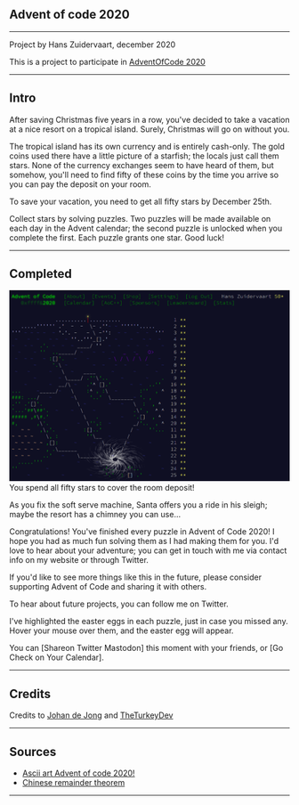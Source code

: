 ## Advent of code 2020

---

Project by Hans Zuidervaart, december 2020

This is a project to participate in [AdventOfCode 2020](https://adventofcode.com/2020)

---

## Intro

After saving Christmas five years in a row,
you've decided to take a vacation at a nice resort on a tropical island.
Surely, Christmas will go on without you.

The tropical island has its own currency and is entirely cash-only.
The gold coins used there have a little picture of a starfish; the locals just call them stars.
None of the currency exchanges seem to have heard of them, but somehow,
you'll need to find fifty of these coins by the time you arrive so you can pay the deposit on your room.

To save your vacation, you need to get all fifty stars by December 25th.

Collect stars by solving puzzles.
Two puzzles will be made available on each day in the Advent calendar;
the second puzzle is unlocked when you complete the first. Each puzzle grants one star. Good luck!

---

## Completed

![end-result](src/main/resources/endresult.png)
You spend all fifty stars to cover the room deposit!

As you fix the soft serve machine, Santa offers you a ride in his sleigh; maybe the resort has a chimney you can use...

Congratulations! You've finished every puzzle in Advent of Code 2020! I hope you had as much fun solving them as I had
making them for you. I'd love to hear about your adventure; you can get in touch with me via contact info on my website
or through Twitter.

If you'd like to see more things like this in the future, please consider supporting Advent of Code and sharing it with
others.

To hear about future projects, you can follow me on Twitter.

I've highlighted the easter eggs in each puzzle, just in case you missed any. Hover your mouse over them, and the easter
egg will appear.

You can [Shareon Twitter Mastodon] this moment with your friends, or [Go Check on Your Calendar].

---

## Credits

Credits to [Johan de Jong](https://github.com/johandj123)
and [TheTurkeyDev](https://github.com/TheTurkeyDev/Advent-of-Code-2020)

---

## Sources

- [Ascii art Advent of code 2020!](http://patorjk.com/software/taag/#p=display&f=Epic&t=Advent%20of%20code%202020!)
- [Chinese remainder theorem](https://math.stackexchange.com/questions/3088578/find-the-smallest-natural-number-using-chinese-remainder-theorem)

---

